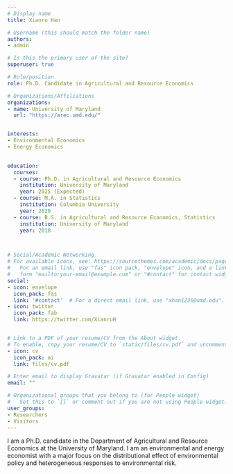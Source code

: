 ```yaml
---
# Display name
title: Xianru Han

# Username (this should match the folder name)
authors: 
- admin 

# Is this the primary user of the site?
superuser: true

# Role/position
role: Ph.D. Candidate in Agricultural and Resource Economics 

# Organizations/Affiliations
organizations:
- name: University of Maryland
  url: "https://arec.umd.edu/"


interests:
- Environmental Economics
- Energy Economics
 

education:
  courses:
  - course: Ph.D. in Agricultural and Resource Economics 
    institution: University of Maryland
    year: 2025 (Expected)
  - course: M.A. in Statistics
    institution: Columbia University 
    year: 2020  
  - course: B.S. in Agricultural and Resource Economics, Statistics
    institution: University of Maryland
    year: 2018



# Social/Academic Networking
# For available icons, see: https://sourcethemes.com/academic/docs/page-builder/#icons
#   For an email link, use "fas" icon pack, "envelope" icon, and a link in the
#   form "mailto:your-email@example.com" or "#contact" for contact widget.
social:
- icon: envelope
  icon_pack: fas
  link: '#contact'  # For a direct email link, use "xhan1236@umd.edu".
- icon: twitter
  icon_pack: fab
  link: https://twitter.com/XianruH


# Link to a PDF of your resume/CV from the About widget.
# To enable, copy your resume/CV to `static/files/cv.pdf` and uncomment the lines below.
- icon: cv
  icon_pack: ai
  link: files/cv.pdf

# Enter email to display Gravatar (if Gravatar enabled in Config)
email: ""

# Organizational groups that you belong to (for People widget)
#   Set this to `[]` or comment out if you are not using People widget.
user_groups: 
- Researchers
- Visitors
---
```


I am a Ph.D. candidate in the Department of Agricultural and Resource Economics at the University of Maryland. I am an environmental and energy economist with a major focus on the distributional effect of environmental policy and heterogeneous responses to environmental risk. 
